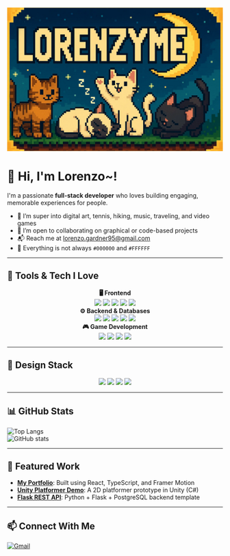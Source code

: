 ![Banner](./Banner.png)

# 👋 Hi, I'm Lorenzo~!

I'm a passionate **full-stack developer** who loves building engaging, memorable experiences for people.  

- 👀 I’m super into digital art, tennis, hiking, music, traveling, and video games  
- 💞 I’m open to collaborating on graphical or code-based projects  
- 📬 Reach me at [lorenzo.gardner95@gmail.com](mailto:lorenzo.gardner95@gmail.com)  
- 🎨 Everything is not always `#000000` and `#FFFFFF`  

---

## 🧠 Tools & Tech I Love

<div align="center"><strong>🖥️ Frontend</strong></div>

<div align="center">
  <img src="https://img.shields.io/badge/JavaScript-323330?style=for-the-badge&logo=javascript&logoColor=F7DF1E"/>
  <img src="https://img.shields.io/badge/TypeScript-007ACC?style=for-the-badge&logo=typescript&logoColor=white"/>
  <img src="https://img.shields.io/badge/React-20232A?style=for-the-badge&logo=react&logoColor=61DAFB"/>
  <img src="https://img.shields.io/badge/Redux-593D88?style=for-the-badge&logo=redux&logoColor=white"/>
  <img src="https://img.shields.io/badge/Tailwind_CSS-38B2AC?style=for-the-badge&logo=tailwind-css&logoColor=white"/>
</div>

<div align="center"><strong>⚙️ Backend & Databases</strong></div>

<div align="center">
  <img src="https://img.shields.io/badge/Python-3670A0?style=for-the-badge&logo=python&logoColor=FFD43B"/>
  <img src="https://img.shields.io/badge/Flask-000000?style=for-the-badge&logo=flask&logoColor=white"/>
  <img src="https://img.shields.io/badge/Express.js-404D59?style=for-the-badge&logo=express&logoColor=white"/>
  <img src="https://img.shields.io/badge/PostgreSQL-316192?style=for-the-badge&logo=postgresql&logoColor=white"/>
  <img src="https://img.shields.io/badge/Firebase-FFCA28?style=for-the-badge&logo=firebase&logoColor=black"/>
</div>

<div align="center"><strong>🎮 Game Development</strong></div>

<div align="center">
  <img src="https://img.shields.io/badge/C%23-239120?style=for-the-badge&logo=csharp&logoColor=white"/>
  <img src="https://img.shields.io/badge/Unity-000000?style=for-the-badge&logo=unity&logoColor=white"/>
  <img src="https://img.shields.io/badge/Aseprite-7D929E?style=for-the-badge&logo=aseprite&logoColor=white"/>
  <img src="https://img.shields.io/badge/Audacity-0000CC?style=for-the-badge&logo=audacity&logoColor=white"/>
</div>

---

## 🎨 Design Stack

<div align="center">
  <img src="https://img.shields.io/badge/Figma-F24E1E?style=for-the-badge&logo=figma&logoColor=white"/>
  <img src="https://img.shields.io/badge/Clip%20Studio%20Paint-000000?style=for-the-badge&logo=clipstudiopaint&logoColor=white"/>
  <img src="https://img.shields.io/badge/Photoshop-31A8FF?style=for-the-badge&logo=adobe-photoshop&logoColor=white"/>
  <img src="https://img.shields.io/badge/Blender-F5792A?style=for-the-badge&logo=blender&logoColor=white"/>
</div>

---

## 📊 GitHub Stats

![Top Langs](https://github-readme-stats.vercel.app/api/top-langs/?username=lorenzyme&layout=compact&theme=dark)  
![GitHub stats](https://github-readme-stats.vercel.app/api?username=lorenzyme&show_icons=true&theme=dark)

---

## 🌟 Featured Work

- [**My Portfolio**](#): Built using React, TypeScript, and Framer Motion  
- [**Unity Platformer Demo**](#): A 2D platformer prototype in Unity (C#)  
- [**Flask REST API**](#): Python + Flask + PostgreSQL backend template  

---

## 📫 Connect With Me

<a href="mailto:lorenzo.gardner95@gmail.com">
  <img src="https://img.shields.io/badge/Gmail-D14836?style=for-the-badge&logo=gmail&logoColor=white" alt="Gmail" height="40">
</a>
